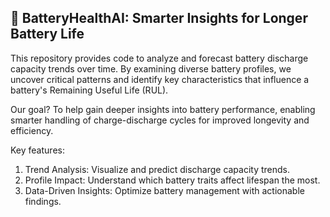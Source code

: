 ## 🔋 BatteryHealthAI: Smarter Insights for Longer Battery Life

This repository provides code to analyze and forecast battery discharge capacity trends over time. By examining diverse battery profiles, we uncover critical patterns and identify key characteristics that influence a battery's Remaining Useful Life (RUL).

Our goal? To help gain deeper insights into battery performance, enabling smarter handling of charge-discharge cycles for improved longevity and efficiency.

Key features:
1. Trend Analysis: Visualize and predict discharge capacity trends.
2. Profile Impact: Understand which battery traits affect lifespan the most.
3. Data-Driven Insights: Optimize battery management with actionable findings.


